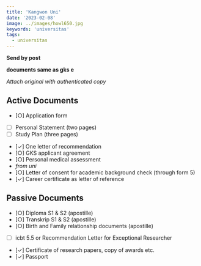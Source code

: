 ```yaml
---
title: 'Kangwon Uni'
date: '2023-02-08'
image: ../images/howl650.jpg
keywords: 'universitas'
tags:
  - universitas
---
```


**Send by post**

**documents same as gks e**

_Attach original with authenticated copy_

## Active Documents

- [○] Application form
- [ ] Personal Statement (two pages)
- [ ] Study Plan (three pages)
- [✓] One letter of recommendation
- [○] GKS applicant agreement
- [○] Personal medical assessment
- _from uni_
- [○] Letter of consent for academic background check (through form 5)
- [✓] Career certificate as letter of reference

## Passive Documents

- [○] Diploma S1 & S2 (apostille)
- [○] Transkrip S1 & S2 (apostille)
- [○] Birth and Family relationship documents (apostille)
- [ ] icbt 5.5 or Recommendation Letter for Exceptional Researcher
- [✓] Certificate of research papers, copy of awards etc.
- [✓] Passport
